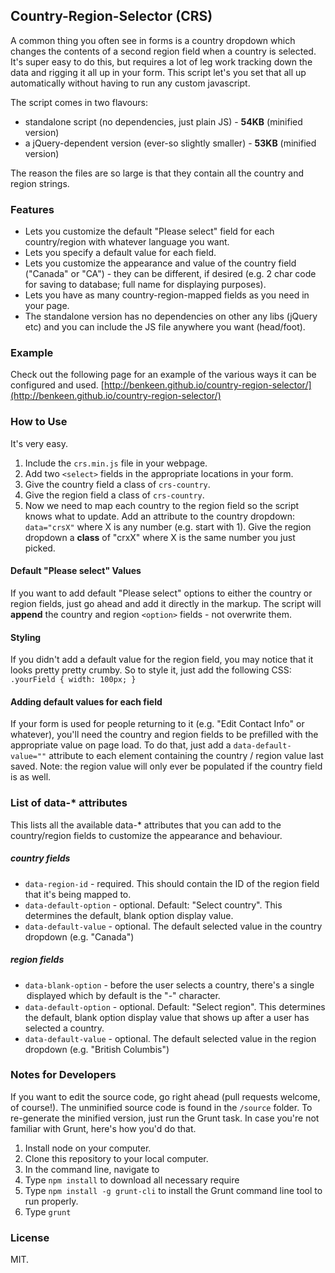 ## Country-Region-Selector (CRS)

A common thing you often see in forms is a country dropdown which changes the contents of a second region field
when a country is selected. It's super easy to do this, but requires a lot of leg work tracking down the data and
rigging it all up in your form. This script let's you set that all up automatically without having to run any custom
javascript.

The script comes in two flavours:
- standalone script (no dependencies, just plain JS) - **54KB** (minified version)
- a jQuery-dependent version (ever-so slightly smaller) - **53KB** (minified version)

The reason the files are so large is that they contain all the country and region strings.


### Features

- Lets you customize the default "Please select" field for each country/region with whatever language you want.
- Lets you specify a default value for each field.
- Lets you customize the appearance and value of the country field ("Canada" or "CA") - they can be different, if desired
(e.g. 2 char code for saving to database; full name for displaying purposes).
- Lets you have as many country-region-mapped fields as you need in your page.
- The standalone version has no dependencies on other any libs (jQuery etc) and you can include the JS file anywhere you want
(head/foot).


### Example

Check out the following page for an example of the various ways it can be configured and used.
[http://benkeen.github.io/country-region-selector/](http://benkeen.github.io/country-region-selector/)


### How to Use

It's very easy.

1. Include the `crs.min.js` file in your webpage.
2. Add two `<select>` fields in the appropriate locations in your form.
3. Give the country field a class of `crs-country`.
4. Give the region field a class of `crs-country`.
3. Now we need to map each country to the region field so the script knows what to update. Add an
attribute to the country dropdown: `data="crsX"` where X is any number (e.g. start with 1). Give the region dropdown a
**class** of "crxX" where X is the same number you just picked.

#### Default "Please select" Values

If you want to add default "Please select" options to either the country or region fields, just go ahead and add it
directly in the markup. The script will **append** the country and region `<option>` fields - not overwrite them.

#### Styling

If you didn't add a default value for the region field, you may notice that it looks pretty pretty crumby. So to style
it, just add the following CSS: `.yourField { width: 100px; }`

#### Adding default values for each field

If your form is used for people returning to it (e.g. "Edit Contact Info" or whatever), you'll need the country and
region fields to be prefilled with the appropriate value on page load. To do that, just add a `data-default-value=""` attribute
to each element containing the country / region value last saved. Note: the region value will only ever be populated if the
country field is as well.


### List of data-* attributes

This lists all the available data-* attributes that you can add to the country/region fields to customize the appearance
and behaviour.

##### country fields

- `data-region-id` - required. This should contain the ID of the region field that it's being mapped to.
- `data-default-option` - optional. Default: "Select country". This determines the default, blank option display value.
- `data-default-value` - optional. The default selected value in the country dropdown (e.g. "Canada")

##### region fields
- `data-blank-option` - before the user selects a country, there's a single <option> displayed which by default is the
"-" character.
- `data-default-option` - optional. Default: "Select region". This determines the default, blank option display value
that shows up after a user has selected a country.
- `data-default-value` - optional. The default selected value in the region dropdown (e.g. "British Columbis")


### Notes for Developers

If you want to edit the source code, go right ahead (pull requests welcome, of course!). The unminified source code
is found in the `/source` folder. To re-generate the minified version, just run the Grunt task. In case you're not
familiar with Grunt, here's how you'd do that.

1. Install node on your computer.
2. Clone this repository to your local computer.
3. In the command line, navigate to
4. Type `npm install` to download all necessary require
5. Type `npm install -g grunt-cli` to install the Grunt command line tool to run properly.
6. Type `grunt`


### License

MIT.